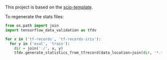 This project is based on the [scio-template](https://github.com/spotify/scio-template).

To regenerate the stats files:
```py
from os.path import join
import tensorflow_data_validation as tfdv

for x in ('tf-records', 'tf-records-iris'):
  for y in ('eval', 'train'):
    dir = join('./', x, y)
    tfdv.generate_statistics_from_tfrecord(data_location=join(dir, '*.tfrecords'), output_path=join(dir, 'stats.pb'))
```
